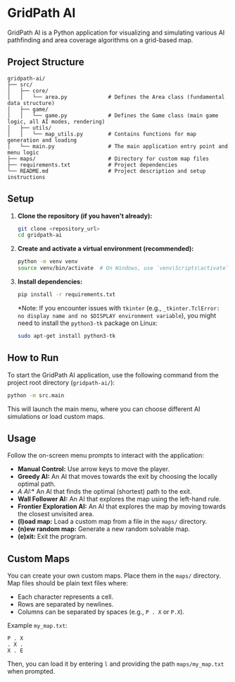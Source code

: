 # GridPath AI

GridPath AI is a Python application for visualizing and simulating various AI pathfinding and area coverage algorithms on a grid-based map.

## Project Structure

```
gridpath-ai/
├── src/
│   ├── core/
│   │   └── area.py             # Defines the Area class (fundamental data structure)
│   ├── game/
│   │   └── game.py             # Defines the Game class (main game logic, all AI modes, rendering)
│   ├── utils/
│   │   └── map_utils.py        # Contains functions for map generation and loading
│   └── main.py                 # The main application entry point and menu logic
├── maps/                       # Directory for custom map files
├── requirements.txt            # Project dependencies
└── README.md                   # Project description and setup instructions
```

## Setup

1.  **Clone the repository (if you haven't already):**
    ```bash
    git clone <repository_url>
    cd gridpath-ai
    ```

2.  **Create and activate a virtual environment (recommended):**
    ```bash
    python -m venv venv
    source venv/bin/activate  # On Windows, use `venv\Scripts\activate`
    ```

3.  **Install dependencies:**
    ```bash
    pip install -r requirements.txt
    ```

    *Note: If you encounter issues with `tkinter` (e.g., `_tkinter.TclError: no display name and no $DISPLAY environment variable`), you might need to install the `python3-tk` package on Linux:
    ```bash
    sudo apt-get install python3-tk
    ```

## How to Run

To start the GridPath AI application, use the following command from the project root directory (`gridpath-ai/`):

```bash
python -m src.main
```

This will launch the main menu, where you can choose different AI simulations or load custom maps.

## Usage

Follow the on-screen menu prompts to interact with the application:

*   **Manual Control:** Use arrow keys to move the player.
*   **Greedy AI:** An AI that moves towards the exit by choosing the locally optimal path.
*   **A* AI:** An AI that finds the optimal (shortest) path to the exit.
*   **Wall Follower AI:** An AI that explores the map using the left-hand rule.
*   **Frontier Exploration AI:** An AI that explores the map by moving towards the closest unvisited area.
*   **(l)oad map:** Load a custom map from a file in the `maps/` directory.
*   **(n)ew random map:** Generate a new random solvable map.
*   **(e)xit:** Exit the program.

## Custom Maps

You can create your own custom maps. Place them in the `maps/` directory. Map files should be plain text files where:

*   Each character represents a cell.
*   Rows are separated by newlines.
*   Columns can be separated by spaces (e.g., `P . X` or `P.X`).

Example `my_map.txt`:
```
P . X
. X .
X . E
```

Then, you can load it by entering `l` and providing the path `maps/my_map.txt` when prompted.
